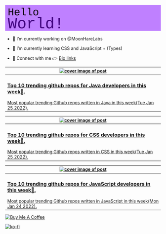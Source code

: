 [![Hello World!](https://github.com/ksenginew/ksenginew/raw/main/header.svg)](#nolink)

- 🔭 I’m currently working on @MoonHareLabs  

- 🌱 I’m currently learning CSS and JavaScript + (Types)    

- 💌 Connect with me 👉 [Bio links](https://ksengine.bio.link)

<!-- blog  posts start -->
<a href="https://dev.to/ksengine/top-10-trending-github-repos-for-java-developers-in-this-week-13nj">
<table>
<thead>
<tr>
<th>
<img src="https://res.cloudinary.com/practicaldev/image/fetch/s--INsrvioq--/c_imagga_scale,f_auto,fl_progressive,h_420,q_auto,w_1000/https://images.unsplash.com/photo-1439242088854-0c76045f4124%3Fcrop%3Dentropy%26cs%3Dtinysrgb%26fit%3Dmax%26fm%3Djpg%26ixid%3DMnwyODI4ODF8MHwxfHJhbmRvbXx8fHx8fHx8fDE2NDMxMTA1OTQ%26ixlib%3Drb-1.2.1%26q%3D80%26w%3D1080" alt="cover image of post" width="500px" height="auto"/>
</th>
</tr>
</thead>
<tbody>
<tr>
<td>
<h3>Top 10 trending github repos for Java developers in this week🐷.</h3>
Most popular trending Github repos written in Java in this week(Tue Jan 25 2022).
</td>
</tr>
</tbody>
</table>
</a>



<a href="https://dev.to/ksengine/top-10-trending-github-repos-for-css-developers-in-this-week-2hf8">
<table>
<thead>
<tr>
<th>
<img src="https://res.cloudinary.com/practicaldev/image/fetch/s--dQ6OI7Hy--/c_imagga_scale,f_auto,fl_progressive,h_420,q_auto,w_1000/https://images.unsplash.com/photo-1581418849739-b26ca7b36570%3Fcrop%3Dentropy%26cs%3Dtinysrgb%26fit%3Dmax%26fm%3Djpg%26ixid%3DMnwyODI4ODF8MHwxfHJhbmRvbXx8fHx8fHx8fDE2NDMxMTAzNTM%26ixlib%3Drb-1.2.1%26q%3D80%26w%3D1080" alt="cover image of post" width="500px" height="auto"/>
</th>
</tr>
</thead>
<tbody>
<tr>
<td>
<h3>Top 10 trending github repos for CSS developers in this week🏀.</h3>
Most popular trending Github repos written in CSS in this week(Tue Jan 25 2022).
</td>
</tr>
</tbody>
</table>
</a>



<a href="https://dev.to/ksengine/top-10-trending-github-repos-for-javascript-developers-in-this-week-3b16">
<table>
<thead>
<tr>
<th>
<img src="https://res.cloudinary.com/practicaldev/image/fetch/s--9LX8RgoX--/c_imagga_scale,f_auto,fl_progressive,h_420,q_auto,w_1000/https://images.unsplash.com/photo-1591453089343-9ee5e4ac7e2d%3Fcrop%3Dentropy%26cs%3Dtinysrgb%26fit%3Dmax%26fm%3Djpg%26ixid%3DMnwyODI4ODF8MHwxfHJhbmRvbXx8fHx8fHx8fDE2NDMwMjQxNDA%26ixlib%3Drb-1.2.1%26q%3D80%26w%3D1080" alt="cover image of post" width="500px" height="auto"/>
</th>
</tr>
</thead>
<tbody>
<tr>
<td>
<h3>Top 10 trending github repos for JavaScript developers in this week💙.</h3>
Most popular trending Github repos written in JavaScript in this week(Mon Jan 24 2022).
</td>
</tr>
</tbody>
</table>
</a>
<!-- blog  posts end -->

<a href="https://www.buymeacoffee.com/ksengine">
  <img src="https://cdn.buymeacoffee.com/buttons/v2/default-yellow.png" alt="Buy Me A Coffee" width="200px" height="auto"/>
</a>

[![ko-fi](https://ko-fi.com/img/githubbutton_sm.svg)](https://ko-fi.com/D1D473BME)
